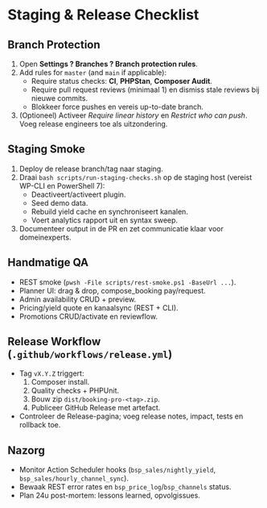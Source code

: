 # Staging & Release Checklist

## Branch Protection
1. Open **Settings ? Branches ? Branch protection rules**.
2. Add rules for `master` (and `main` if applicable):
   - Require status checks: **CI**, **PHPStan**, **Composer Audit**.
   - Require pull request reviews (minimaal 1) en dismiss stale reviews bij nieuwe commits.
   - Blokkeer force pushes en vereis up-to-date branch.
3. (Optioneel) Activeer *Require linear history* en *Restrict who can push*. Voeg release engineers toe als uitzondering.

## Staging Smoke
1. Deploy de release branch/tag naar staging.
2. Draai `bash scripts/run-staging-checks.sh` op de staging host (vereist WP-CLI en PowerShell 7):
   - Deactiveert/activeert plugin.
   - Seed demo data.
   - Rebuild yield cache en synchroniseert kanalen.
   - Voert analytics rapport uit en syntax sweep.
3. Documenteer output in de PR en zet communicatie klaar voor domeinexperts.

## Handmatige QA
- REST smoke (`pwsh -File scripts/rest-smoke.ps1 -BaseUrl ...`).
- Planner UI: drag & drop, compose_booking pay/request.
- Admin availability CRUD + preview.
- Pricing/yield quote en kanaalsync (REST + CLI).
- Promotions CRUD/activate en reviewflow.

## Release Workflow (`.github/workflows/release.yml`)
- Tag `vX.Y.Z` triggert:
  1. Composer install.
  2. Quality checks + PHPUnit.
  3. Bouw zip `dist/booking-pro-<tag>.zip`.
  4. Publiceer GitHub Release met artefact.
- Controleer de Release-pagina; voeg release notes, impact, tests en rollback toe.

## Nazorg
- Monitor Action Scheduler hooks (`bsp_sales/nightly_yield`, `bsp_sales/hourly_channel_sync`).
- Bewaak REST error rates en `bsp_price_log`/`bsp_channels` status.
- Plan 24u post-mortem: lessons learned, opvolgissues.
